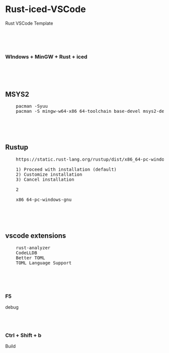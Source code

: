 # Rust-iced-VSCode
 Rust VSCode Template

<br><br><br>

### WIndows + MinGW + Rust + iced

<br><br><br>

## MSYS2  
<pre>
    pacman -Syuu
    pacman -S mingw-w64-x86_64-toolchain base-devel msys2-devel
</pre>

<br><br><br>

## Rustup  
<pre>
    https://static.rust-lang.org/rustup/dist/x86_64-pc-windows-msvc/rustup-init.exe

    1) Proceed with installation (default)
    2) Customize installation
    3) Cancel installation

    2

    x86_64-pc-windows-gnu
</pre>

<br><br><br>

## vscode  extensions
<pre>
    rust-analyzer
    CodeLLDB
    Better TOML
    TOML Language Support
</pre>



<br><br><br>

### F5  
debug

<br><br>

### Ctrl + Shift + b  
Build

<br>



<br><br><br><br><br><br><br><br><br>
